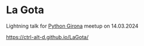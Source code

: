 # La Gota

Lightning talk for [Python Girona](https://pythongirona.cat//) meetup on 14.03.2024

https://ctrl-alt-d.github.io/LaGota/